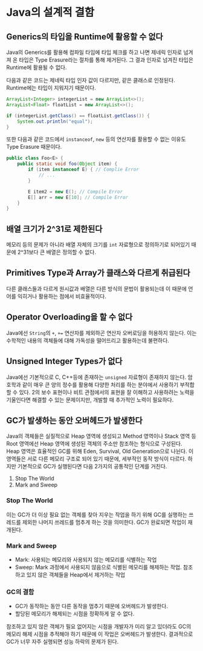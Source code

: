 # Java의 설계적 결함
## Generics의 타입을 Runtime에 활용할 수 없다
Java의 Generics를 활용해 컴파일 타임에 타입 체크를 하고 나면 제네릭 인자로 넘겨져 온 타입은 Type Erasure라는 절차를 통해 제거된다. 그 결과 인자로 넘겨진 타입은 Runtime에 활용될 수 없다.

다음과 같은 코드는 제네릭 타입 인자 값이 다르지만, 같은 클래스로 인정된다. Runtime에는 타입이 지워지기 때문이다.

```java
ArrayList<Integer> integerList = new ArrayList<>();
ArrayList<Float> floatList = new ArrayList<>();

if (integerList.getClass() == floatList.getClass()) {
    System.out.println("equal");
}
```

또한 다음과 같은 코드에서 `instanceof`, `new` 등의 연산자를 활용할 수 없는 이유도 Type Erasure 때문이다.

```java
public class Foo<E> {
    public static void foo(Object item) {
        if (item instanceof E) { // Complie Error
            // ...
        }

        E item2 = new E(); // Compile Error
        E[] arr = new E[10]; // Compile Error
    }
}
```

## 배열 크기가 2^31로 제한된다
메모리 등의 문제가 아니라 배열 자체의 크기를 `int` 자료형으로 정의하기로 되어있기 때문에 2^31보다 큰 배열은 정의할 수 없다.

## Primitives Type과 Array가 클래스와 다르게 취급된다
다른 클래스들과 다르게 원시값과 배열은 다른 방식의 문법이 활용되는데 이 때문에 언어를 익히거나 활용하는 점에서 비효율적이다.

## Operator Overloading을 할 수 없다
Java에선 `String`의 `+`, `+=` 연산자를 제외하곤 연산자 오버로딩을 허용하지 않는다. 이는 수학적인 내용의 객체들에 대해 가독성을 떨어뜨리고 활용하는데 불편하다.

## Unsigned Integer Types가 없다
Java에선 기본적으로 C, C++등에 존재하는 `unsigned` 자료형이 존재하지 않는다. 암호학과 같이 매우 큰 양의 정수를 활용해 다양한 처리를 하는 분야에서 사용하기 부적합할 수 있다. 2의 보수 표현이나 비트 관점에서의 표현을 잘 이해하고 사용하려는 노력을 기울인다면 해결할 수 있는 문제이지만, 개발할 때 추가적인 노력이 필요하다.

## GC가 발생하는 동안 오버헤드가 발생한다
Java의 객체들은 실질적으로 Heap 영역에 생성되고 Method 영역이나 Stack 영역 등 Root 영역에선 Heap 영역에 생성된 객체의 주소만 참조하는 형식으로 구성된다. Heap 영역은 효율적인 GC를 위해 Eden, Survival, Old Generation으로 나뉜다. 이 영역들은 서로 다른 메모리 구조로 되어 있기 때문에, 세부적인 동작 방식이 다르다. 하지만 기본적으로 GC가 실행된다면 다음 2가지의 공통적인 단계를 거친다.

1. Stop The World
2. Mark and Sweep

### Stop The World
이는 GC가 더 이상 필요 없는 객체를 찾아 지우는 작업을 하기 위해 GC를 실행하는 쓰레드를 제외한 나머지 쓰레드를 멈추게 하는 것을 의미한다. GC가 완료되면 작업이 재개된다.

### Mark and Sweep
- Mark: 사용되는 메모리와 사용되지 않는 메모리를 식별하는 작업
- Sweep: Mark 과정에서 사용되지 않음으로 식별된 메모리를 해제하는 작업. 참조하고 있지 않은 객체들을 Heap에서 제거하는 작업

### GC의 결함
- GC가 동작하는 동안 다른 동작을 멈추기 때문에 오버헤드가 발생한다.
- 할당된 메모리가 해제되는 시점을 정확하게 알 수 없다.

참조하고 있지 않은 객체가 필요 없어지는 시점을 개발자가 미리 알고 있더라도 GC의 메모리 해제 시점을 추적해야 하기 때문에 이 작업은 오버헤드가 발생한다. 결과적으로 GC가 너무 자주 실행되면 성능 하락의 문제가 된다.

